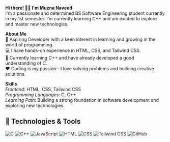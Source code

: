 **Hi there! 👋🏻 I'm Muzna Naveed**  
I'm a passionate and determined BS Software Engineering student currently in my 1st semester. I’m currently learning C++ and am excited to explore and master new technologies.  

**About Me**  
🌟 Aspiring Developer with a keen interest in learning and growing in the world of programming.  
💻 I have hands-on experience in HTML, CSS, and Tailwind CSS.  
🌱 Currently learning C++ and have already developed a good understanding of C.  
❤️ Coding is my passion—I love solving problems and building creative solutions.  

**Skills**  
*Frontend*: HTML, CSS, Tailwind CSS  
*Programming Languages*: C, C++  
*Learning Path*: Building a strong foundation in software development and exploring new technologies.  

## 🚀 Technologies & Tools

![C](https://img.shields.io/badge/C-00599C?style=plastic&logo=c&logoColor=white)
![C++](https://img.shields.io/badge/C++-00599C?style=plastic&logo=c%2B%2B&logoColor=white)
![JavaScript](https://img.shields.io/badge/JavaScript-F7DF1E?style=plastic&logo=javascript&logoColor=black)
![HTML](https://img.shields.io/badge/HTML5-E34F26?style=plastic&logo=html5&logoColor=white)
![CSS](https://img.shields.io/badge/CSS3-1572B6?style=plastic&logo=css3&logoColor=white)
![Tailwind CSS](https://img.shields.io/badge/Tailwind_CSS-38B2AC?style=plastic&logo=tailwind-css&logoColor=white)
![GitHub](https://img.shields.io/badge/GitHub-181717?style=plastic&logo=github&logoColor=white)

